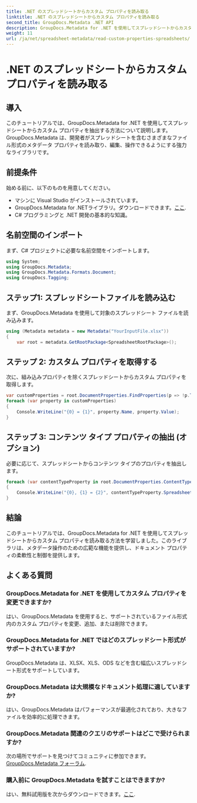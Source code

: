 ```yaml
---
title: .NET のスプレッドシートからカスタム プロパティを読み取る
linktitle: .NET のスプレッドシートからカスタム プロパティを読み取る
second_title: GroupDocs.Metadata .NET API
description: GroupDocs.Metadata for .NET を使用してスプレッドシートからカスタム プロパティを抽出する方法を学習します。.NET アプリケーションでのメタデータ操作を強化します。
weight: 11
url: /ja/net/spreadsheet-metadata/read-custom-properties-spreadsheets/
---
```


# .NET のスプレッドシートからカスタム プロパティを読み取る

## 導入
このチュートリアルでは、GroupDocs.Metadata for .NET を使用してスプレッドシートからカスタム プロパティを抽出する方法について説明します。GroupDocs.Metadata は、開発者がスプレッドシートを含むさまざまなファイル形式のメタデータ プロパティを読み取り、編集、操作できるようにする強力なライブラリです。
## 前提条件
始める前に、以下のものを用意してください。
- マシンに Visual Studio がインストールされています。
-  GroupDocs.Metadata for .NETライブラリ。ダウンロードできます。[ここ](https://releases.groupdocs.com/metadata/net/).
- C# プログラミングと .NET 開発の基本的な知識。

## 名前空間のインポート
まず、C# プロジェクトに必要な名前空間をインポートします。
```csharp
using System;
using GroupDocs.Metadata;
using GroupDocs.Metadata.Formats.Document;
using GroupDocs.Tagging;
```
## ステップ1: スプレッドシートファイルを読み込む
まず、GroupDocs.Metadata を使用して対象のスプレッドシート ファイルを読み込みます。
```csharp
using (Metadata metadata = new Metadata("YourInputFile.xlsx"))
{
    var root = metadata.GetRootPackage<SpreadsheetRootPackage>();
```
## ステップ 2: カスタム プロパティを取得する
次に、組み込みプロパティを除くスプレッドシートからカスタム プロパティを取得します。
```csharp
var customProperties = root.DocumentProperties.FindProperties(p => !p.Tags.Contains(Tags.Document.BuiltIn));
foreach (var property in customProperties)
{
    Console.WriteLine("{0} = {1}", property.Name, property.Value);
}
```
## ステップ 3: コンテンツ タイプ プロパティの抽出 (オプション)
必要に応じて、スプレッドシートからコンテンツ タイプのプロパティを抽出します。
```csharp
foreach (var contentTypeProperty in root.DocumentProperties.ContentTypeProperties.ToList())
{
    Console.WriteLine("{0}, {1} = {2}", contentTypeProperty.SpreadsheetPropertyType, contentTypeProperty.Name, contentTypeProperty.SpreadsheetPropertyValue);
}
```

## 結論
このチュートリアルでは、GroupDocs.Metadata for .NET を使用してスプレッドシートからカスタム プロパティを読み取る方法を学習しました。このライブラリは、メタデータ操作のための広範な機能を提供し、ドキュメント プロパティの柔軟性と制御を提供します。

## よくある質問
### GroupDocs.Metadata for .NET を使用してカスタム プロパティを変更できますか?
はい、GroupDocs.Metadata を使用すると、サポートされているファイル形式内のカスタム プロパティを変更、追加、または削除できます。
### GroupDocs.Metadata for .NET ではどのスプレッドシート形式がサポートされていますか?
GroupDocs.Metadata は、XLSX、XLS、ODS などを含む幅広いスプレッドシート形式をサポートしています。
### GroupDocs.Metadata は大規模なドキュメント処理に適していますか?
はい、GroupDocs.Metadata はパフォーマンスが最適化されており、大きなファイルを効率的に処理できます。
### GroupDocs.Metadata 関連のクエリのサポートはどこで受けられますか?
次の場所でサポートを見つけてコミュニティに参加できます。[GroupDocs.Metadata フォーラム](https://forum.groupdocs.com/c/metadata/14).
### 購入前に GroupDocs.Metadata を試すことはできますか?
はい、無料試用版を次からダウンロードできます。[ここ](https://releases.groupdocs.com/).